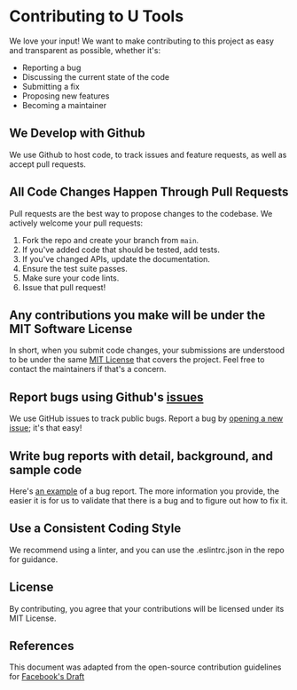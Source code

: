 # Contributing to U Tools

We love your input! We want to make contributing to this project as easy and transparent as possible, whether it's:

- Reporting a bug
- Discussing the current state of the code
- Submitting a fix
- Proposing new features
- Becoming a maintainer

## We Develop with Github
We use Github to host code, to track issues and feature requests, as well as accept pull requests.

## All Code Changes Happen Through Pull Requests
Pull requests are the best way to propose changes to the codebase. We actively welcome your pull requests:

1. Fork the repo and create your branch from `main`.
2. If you've added code that should be tested, add tests.
3. If you've changed APIs, update the documentation.
4. Ensure the test suite passes.
5. Make sure your code lints.
6. Issue that pull request!

## Any contributions you make will be under the MIT Software License
In short, when you submit code changes, your submissions are understood to be under the same [MIT License](http://choosealicense.com/licenses/mit/) that covers the project. Feel free to contact the maintainers if that's a concern.

## Report bugs using Github's [issues](https://github.com/briandk/transcriptase-atom/issues)
We use GitHub issues to track public bugs. Report a bug by [opening a new issue](https://github.com/brandon-schabel/u-tools/issues); it's that easy!

## Write bug reports with detail, background, and sample code
Here's [an example](http://stackoverflow.com/q/12488905/180626) of a bug report. The more information you provide, the easier it is for us to validate that there is a bug and to figure out how to fix it.

## Use a Consistent Coding Style
We recommend using a linter, and you can use the .eslintrc.json in the repo for guidance.

## License
By contributing, you agree that your contributions will be licensed under its MIT License.

## References
This document was adapted from the open-source contribution guidelines for [Facebook's Draft](https://github.com/facebook/draft-js/blob/master/CONTRIBUTING.md)
